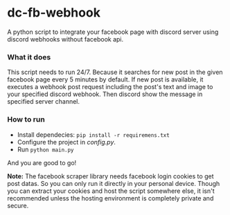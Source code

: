 # dc-fb-webhook
A python script to integrate your facebook page with discord server using discord webhooks without facebook api.  

### What it does
This script needs to run 24/7. Because it searches for new post in the given facebook page every 5 minutes by default. If new post is available, it executes a webhook post request including the post's text and image to your specified discord webhook. Then discord show the message in specified server channel.

### How to run
- Install dependecies: `pip install -r requiremens.txt`  
- Configure the project in *config.py*.  
- Run `python main.py`
    
And you are good to go!    

**Note:** The facebook scraper library needs facebook login cookies to get post datas.
So you can only run it directly in your personal device. Though you can extract your cookies and host the script somewhere else, it isn't recommended unless the hosting environment is completely private and secure.